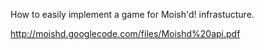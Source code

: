 How to easily implement a game for Moish'd! infrastucture.

http://moishd.googlecode.com/files/Moishd%20api.pdf